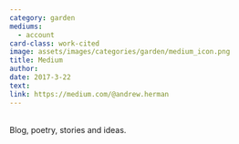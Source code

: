 ```yaml
---
category: garden
mediums:
  - account
card-class: work-cited
image: assets/images/categories/garden/medium_icon.png
title: Medium
author:
date: 2017-3-22
text:
link: https://medium.com/@andrew.herman
---
```

<br>
Blog, poetry, stories and ideas.
